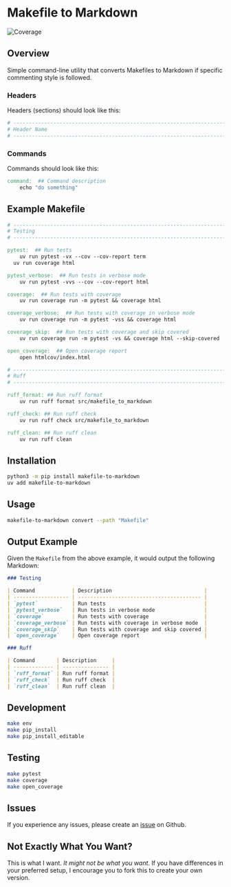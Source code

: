 # Makefile to Markdown

![Coverage](https://img.shields.io/badge/coverage-100%25-brightgreen)

<!-- ![Code Style](https://img.shields.io/badge/code_style-ruff-black) -->

## Overview

Simple command-line utility that converts Makefiles to Markdown if specific commenting style is followed.

### Headers

Headers (sections) should look like this:

```makefile
# -----------------------------------------------------------------------------
# Header Name
# -----------------------------------------------------------------------------
```

### Commands

Commands should look like this:

```makefile
command:  ## Command description
	echo "do something"
```

## Example Makefile

```makefile
# -----------------------------------------------------------------------------
# Testing
# -----------------------------------------------------------------------------

pytest:  ## Run tests
	uv run pytest -vx --cov --cov-report term
  uv run coverage html

pytest_verbose:  ## Run tests in verbose mode
	uv run pytest -vvs --cov --cov-report html

coverage:  ## Run tests with coverage
	uv run coverage run -m pytest && coverage html

coverage_verbose:  ## Run tests with coverage in verbose mode
	uv run coverage run -m pytest -vss && coverage html

coverage_skip:  ## Run tests with coverage and skip covered
	uv run coverage run -m pytest -vs && coverage html --skip-covered

open_coverage:  ## Open coverage report
	open htmlcov/index.html

# -----------------------------------------------------------------------------
# Ruff
# -----------------------------------------------------------------------------

ruff_format: ## Run ruff format
	uv run ruff format src/makefile_to_markdown

ruff_check: ## Run ruff check
	uv run ruff check src/makefile_to_markdown

ruff_clean: ## Run ruff clean
	uv run ruff clean
```

## Installation

```bash
python3 -m pip install makefile-to-markdown
uv add makefile-to-markdown
```

## Usage

```bash
makefile-to-markdown convert --path "Makefile"
```

## Output Example

Given the `Makefile` from the above example, it would output the following Markdown:

```md
### Testing

| Command            | Description                              |
| ------------------ | ---------------------------------------- |
| `pytest`           | Run tests                                |
| `pytest_verbose`   | Run tests in verbose mode                |
| `coverage`         | Run tests with coverage                  |
| `coverage_verbose` | Run tests with coverage in verbose mode  |
| `coverage_skip`    | Run tests with coverage and skip covered |
| `open_coverage`    | Open coverage report                     |

### Ruff

| Command       | Description     |
| ------------- | --------------- |
| `ruff_format` | Run ruff format |
| `ruff_check`  | Run ruff check  |
| `ruff_clean`  | Run ruff clean  |
```

## Development

```bash
make env
make pip_install
make pip_install_editable
```

## Testing

```bash
make pytest
make coverage
make open_coverage
```

## Issues

If you experience any issues, please create an [issue](https://github.com/tsantor/makefile-to-markdown/issues) on Github.

## Not Exactly What You Want?

This is what I want. _It might not be what you want_. If you have differences in your preferred setup, I encourage you to fork this to create your own version.
